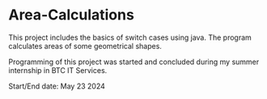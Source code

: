 ﻿# Area-Calculations
This project includes the basics of switch cases using java. The program calculates areas of some geometrical shapes.

Programming of this project was started and concluded during my summer internship in BTC IT Services.

Start/End date: May 23 2024
